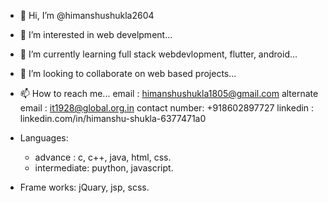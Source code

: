 - 👋 Hi, I’m @himanshushukla2604
- 👀 I’m interested in web develpment...
- 🌱 I’m currently learning full stack webdevlopment, flutter, android...
- 💞️ I’m looking to collaborate on web based projects...
- 📫 How to reach me...
  email : himanshushukla1805@gmail.com
  alternate email : it1928@global.org.in
  contact number: +918602897727
  linkedin : linkedin.com/in/himanshu-shukla-6377471a0
  
- Languages: 
  - advance : c, c++, java, html, css.
  - intermediate: puython, javascript.
- Frame works:
  jQuary, jsp, scss.
<!---
himanshushukla2604/himanshushukla2604 is a ✨ special ✨ repository because its `README.md` (this file) appears on your GitHub profile.
You can click the Preview link to take a look at your changes.
--->
